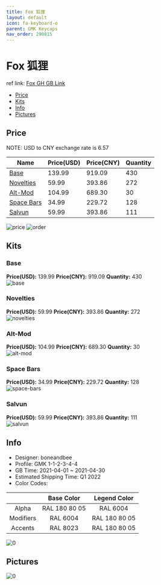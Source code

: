 ```yaml
---
title: Fox 狐狸
layout: default
icon: fa-keyboard-o
parent: GMK Keycaps
nav_order: 290815
---
```


# Fox 狐狸

ref link: [Fox GH GB Link](https://geekhack.org/index.php?topic=112013.0)

* [Price](#price)
* [Kits](#kits)
* [Info](#info)
* [Pictures](#pictures)

## Price

NOTE: USD to CNY exchange rate is 6.57

| Name          | Price(USD)   |  Price(CNY) | Quantity |
| ------------- | ------------ |  ---------- | -------- |
|[Base](#base)|139.99|919.09|430|
|[Novelties](#novelties)|59.99|393.86|272|
|[Alt-Mod](#alt-mod)|104.99|689.30|30|
|[Space Bars](#space-bars)|34.99|229.72|128|
|[Salvun](#salvun)|59.99|393.86|111|

<img src="{{ 'assets/images/gmk-keycaps/Fox/price.png' | relative_url }}" alt="price" class="image featured">
<img src="{{ 'assets/images/gmk-keycaps/Fox/order.png' | relative_url }}" alt="order" class="image featured">

## Kits
### Base  
**Price(USD):** 139.99	**Price(CNY):** 919.09	**Quantity:** 430  
<img src="{{ 'assets/images/gmk-keycaps/Fox/kits_pics/base.jpg' | relative_url }}" alt="base" class="image featured">

### Novelties  
**Price(USD):** 59.99	**Price(CNY):** 393.86	**Quantity:** 272  
<img src="{{ 'assets/images/gmk-keycaps/Fox/kits_pics/novelties.jpg' | relative_url }}" alt="novelties" class="image featured">

### Alt-Mod  
**Price(USD):** 104.99	**Price(CNY):** 689.30	**Quantity:** 30  
<img src="{{ 'assets/images/gmk-keycaps/Fox/kits_pics/alt-mod.jpg' | relative_url }}" alt="alt-mod" class="image featured">

### Space Bars  
**Price(USD):** 34.99	**Price(CNY):** 229.72	**Quantity:** 128  
<img src="{{ 'assets/images/gmk-keycaps/Fox/kits_pics/space-bars.jpg' | relative_url }}" alt="space-bars" class="image featured">

### Salvun  
**Price(USD):** 59.99	**Price(CNY):** 393.86	**Quantity:** 111  
<img src="{{ 'assets/images/gmk-keycaps/Fox/kits_pics/salvun.jpg' | relative_url }}" alt="salvun" class="image featured">

## Info
* Designer: boneandbee  
* Profile: GMK 1-1-2-3-4-4  
* GB Time: 2021-04-01 ~ 2021-04-30  
* Estimated Shipping Time: Q1 2022  
* Color Codes:  

| |Base Color     | Legend Color
| :-------------: | :-------------: | :------------:
|Alpha|RAL 180 80 05|RAL 6004
|Modifiers|RAL 6004|RAL 180 80 05
|Accents|RAL 8023|RAL 180 80 05

<img src="{{ 'assets/images/gmk-keycaps/Fox/0.png' | relative_url }}" alt="0" class="image featured">

## Pictures  
<img src="{{ 'assets/images/gmk-keycaps/Fox/rendering_pics/0.jpg' | relative_url }}" alt="0" class="image featured">
